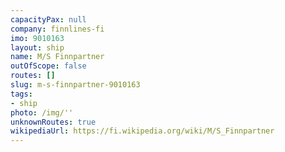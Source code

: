 ```yaml
---
capacityPax: null
company: finnlines-fi
imo: 9010163
layout: ship
name: M/S Finnpartner
outOfScope: false
routes: []
slug: m-s-finnpartner-9010163
tags:
- ship
photo: /img/''
unknownRoutes: true
wikipediaUrl: https://fi.wikipedia.org/wiki/M/S_Finnpartner
---
```

